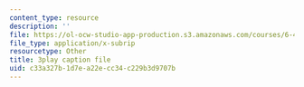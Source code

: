 ```yaml
---
content_type: resource
description: ''
file: https://ol-ocw-studio-app-production.s3.amazonaws.com/courses/6-451-principles-of-digital-communication-ii-spring-2005/c33a327b1d7ea22ecc34c229b3d9707b_SV08nmxzdAU.srt
file_type: application/x-subrip
resourcetype: Other
title: 3play caption file
uid: c33a327b-1d7e-a22e-cc34-c229b3d9707b
---
```

